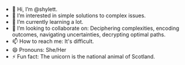- 👋 Hi, I’m @shylett.
- 👀 I’m interested in simple solutions to complex issues.
- 🌱 I’m currently learning a lot.
- 💞️ I’m looking to collaborate on: Deciphering complexities, encoding outcomes, navigating uncertainties, decrypting optimal paths.
- 📫 How to reach me: It's difficult.
- 😄 Pronouns: She/Her
- ⚡ Fun fact: The unicorn is the national animal of Scotland.

<!---
shylett/shylett is a ✨ special ✨ repository because its `README.md` (this file) appears on your GitHub profile.
You can click the Preview link to take a look at your changes.
--->
